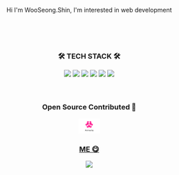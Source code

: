 <div align="center">
  
  Hi I'm WooSeong.Shin, I'm interested in web development
  
  <br>
  <br>
  <br>
  
  ### 🛠 TECH STACK 🛠
  <img src="https://img.shields.io/badge/Java-007396?style=flat&logo=java&logoColor=white">
  <img src="https://img.shields.io/badge/Spring-6DB33F?style=flat&logo=Spring&logoColor=white">
  <img src="https://img.shields.io/badge/mysql-4479A1?style=flat&logo=mysql&logoColor=white">

  <img src="https://img.shields.io/badge/Javascript-F7DF1E?style=flat&logo=javascript&logoColor=white"/>
  <img src="https://img.shields.io/badge/Typescript-3178C6?style=flat&logo=typescript&logoColor=white"/>
  <img src="https://img.shields.io/badge/react-61DAFB?style=flat&logo=react&logoColor=white">
  
  <br>
  <br>
  <br>
  
  ### Open Source Contributed 🎉
  
 <a href="https://github.com/line/armeria" target="_blank"><img src="https://github.com/line/armeria/raw/master/site/src/design/armeria_icon_and_text_vert.svg" width=10%> 
  
  
  ### ME 😋
  
  <a href="https://velog.io/@tlsdntjd95" target="_blank"><img src="https://img.shields.io/badge/Velog-20c997?style=flat-square&logo=Vimeo&logoColor=white"/></a>
</div> 
  
  <a href="dominance5995@gmail.com" target="_blank"></a>
